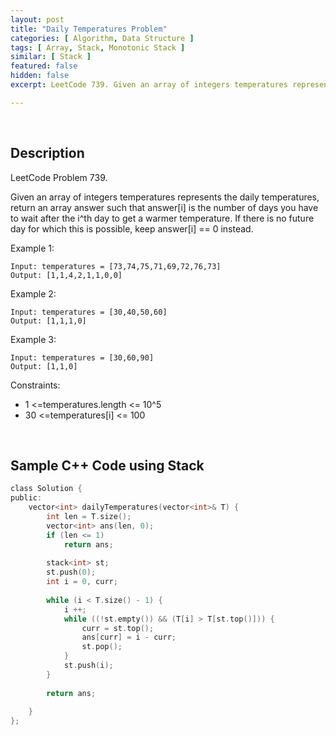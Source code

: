 ```yaml
---
layout: post
title: "Daily Temperatures Problem"
categories: [ Algorithm, Data Structure ]
tags: [ Array, Stack, Monotonic Stack ]
similar: [ Stack ]
featured: false
hidden: false
excerpt: LeetCode 739. Given an array of integers temperatures represents the daily temperatures, return an array answer such that answer[i] is the number of days you have to wait after the i^th day to get a warmer temperature. If there is no future day for which this is possible, keep answer[i] == 0 instead.

---
```


<br />

## Description

LeetCode Problem 739.

Given an array of integers temperatures represents the daily temperatures, return an array answer such that answer[i] is the number of days you have to wait after the i^th day to get a warmer temperature. If there is no future day for which this is possible, keep answer[i] == 0 instead.

Example 1:
```
Input: temperatures = [73,74,75,71,69,72,76,73]
Output: [1,1,4,2,1,1,0,0]
```

Example 2:
```
Input: temperatures = [30,40,50,60]
Output: [1,1,1,0]
```

Example 3:
```
Input: temperatures = [30,60,90]
Output: [1,1,0]
```

Constraints:
* 1 <=temperatures.length <= 10^5
* 30 <=temperatures[i] <= 100

<br />

## Sample C++ Code using Stack


```c
class Solution {
public:
    vector<int> dailyTemperatures(vector<int>& T) {
        int len = T.size();
        vector<int> ans(len, 0);
        if (len <= 1)
            return ans;
        
        stack<int> st;
        st.push(0);
        int i = 0, curr;
        
        while (i < T.size() - 1) {
            i ++;
            while ((!st.empty()) && (T[i] > T[st.top()])) {
                curr = st.top();
                ans[curr] = i - curr;
                st.pop();
            }
            st.push(i);
        }
        
        return ans;
        
    }
};
```


